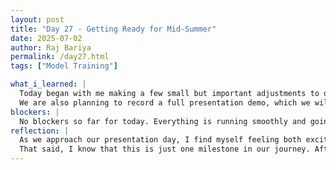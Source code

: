 ```yaml
---
layout: post
title: "Day 27 - Getting Ready for Mid-Summer"
date: 2025-07-02
author: Raj Bariya
permalink: /day27.html
tags: ["Model Training"]

what_i_learned: |
  Today began with me making a few small but important adjustments to our code to ensure everything was functioning smoothly. Once that was taken care of, our team shifted focus toward preparing for tomorrow's big presentation. One of the major tasks for the day was recording our demo video, where we explained how our entire project works—from data preprocessing and model training to the final predictions. It was a great way to practice communicating the technical details of our work in a way that's understandable to a wider audience.
  We are also planning to record a full presentation demo, which we will send to our faculty mentor, Dr. Kofi, for review. His feedback will be valuable in helping us polish our final delivery and catch any areas that may need improvement. On the technical side, I also dedicated some time to refining our Random Forest regression model. I’m tweaking hyperparameters and exploring feature importance to improve the model’s accuracy and generalizability. It’s rewarding to see our work come together both from a technical and presentational standpoint..
blockers: |
  No blockers so far for today. Everything is running smoothly and going as planned.
reflection: |
  As we approach our presentation day, I find myself feeling both excited and a little nervous. This will be my first time presenting in front of a large audience, and I really want to make a strong impression. Thankfully, I feel well-prepared, and so does my team. We've practiced, we understand our material inside and out, and we’re proud of what we’ve built.
  That said, I know that this is just one milestone in our journey. After the presentation, we have more ambitious goals lined up. One of the key next steps is diving into Explainable AI (XAI) to make our models more transparent and interpretable. It's something I’m genuinely looking forward to, as it adds a whole new layer of impact and trust to our work
---
```

